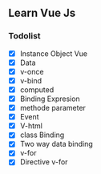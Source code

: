 ## Learn Vue Js

### Todolist
- [x] Instance Object Vue
- [x] Data
- [x] v-once
- [x] v-bind
- [x] computed
- [x] Binding Expresion
- [x] methode parameter
- [x] Event
- [x] V-html
- [x] class Binding
- [x] Two way data binding
- [x] v-for
- [x] Directive v-for